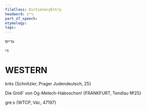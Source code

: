 ```yaml
---
fileClass: DictionaryEntry
headword: גרייס
part_of_speech: 
etymology: 
tags: 
---
```

גרייס

די

WESTERN
========

krês {Schnitzler, Prager Judendeutsch, 25}

Die Größ' von Og-Melech-Haboschon!
{FRANKFURT, Tendlau №25}

greːs {WTCP, Vác, 47197}
